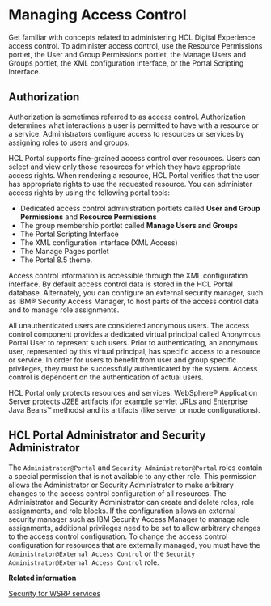 # Managing Access Control

Get familiar with concepts related to administering HCL Digital Experience access control. To administer access control, use the Resource Permissions portlet, the User and Group Permissions portlet, the Manage Users and Groups portlet, the XML configuration interface, or the Portal Scripting Interface.

## Authorization

Authorization is sometimes referred to as access control. Authorization determines what interactions a user is permitted to have with a resource or a service. Administrators configure access to resources or services by assigning roles to users and groups.

HCL Portal supports fine-grained access control over resources. Users can select and view only those resources for which they have appropriate access rights. When rendering a resource, HCL Portal verifies that the user has appropriate rights to use the requested resource. You can administer access rights by using the following portal tools:

-   Dedicated access control administration portlets called **User and Group Permissions** and **Resource Permissions**
-   The group membership portlet called **Manage Users and Groups**
-   The Portal Scripting Interface
-   The XML configuration interface \(XML Access\)
-   The Manage Pages portlet
-   The Portal 8.5 theme.

Access control information is accessible through the XML configuration interface. By default access control data is stored in the HCL Portal database. Alternately, you can configure an external security manager, such as IBM® Security Access Manager, to host parts of the access control data and to manage role assignments.

All unauthenticated users are considered anonymous users. The access control component provides a dedicated virtual principal called Anonymous Portal User to represent such users. Prior to authenticating, an anonymous user, represented by this virtual principal, has specific access to a resource or service. In order for users to benefit from user and group specific privileges, they must be successfully authenticated by the system. Access control is dependent on the authentication of actual users.

HCL Portal only protects resources and services. WebSphere® Application Server protects J2EE artifacts \(for example servlet URLs and Enterprise Java Beans&trade; methods\) and its artifacts \(like server or node configurations\).

## HCL Portal Administrator and Security Administrator

The `Administrator@Portal` and `Security Administrator@Portal` roles contain a special permission that is not available to any other role. This permission allows the Administrator or Security Administrator to make arbitrary changes to the access control configuration of all resources. The Administrator and Security Administrator can create and delete roles, role assignments, and role blocks. If the configuration allows an external security manager such as IBM Security Access Manager to manage role assignments, additional privileges need to be set to allow arbitrary changes to the access control configuration. To change the access control configuration for resources that are externally managed, you must have the `Administrator@External Access Control` or the `Security Administrator@External Access Control` role.


**Related information**  


[Security for WSRP services](../admin-system/wsrpc_secy.md)

